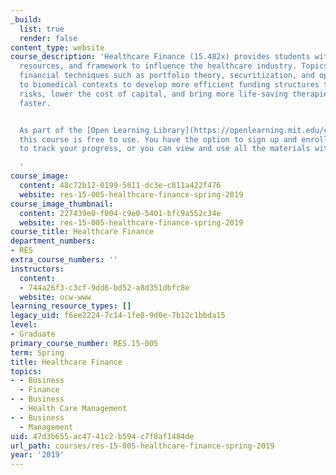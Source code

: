```yaml
---
_build:
  list: true
  render: false
content_type: website
course_description: 'Healthcare Finance (15.482x) provides students with the background,
  resources, and framework to influence the healthcare industry. Topics include applying
  financial techniques such as portfolio theory, securitization, and option pricing
  to biomedical contexts to develop more efficient funding structures to reduce financial
  risks, lower the cost of capital, and bring more life-saving therapies to patients
  faster.


  As part of the [Open Learning Library](https://openlearning.mit.edu/courses-programs/open-learning-library),
  this course is free to use. You have the option to sign up and enroll if you want
  to track your progress, or you can view and use all the materials without enrolling.

  '
course_image:
  content: 48c72b12-0199-5811-dc3e-c811a422f476
  website: res-15-005-healthcare-finance-spring-2019
course_image_thumbnail:
  content: 227439e0-f004-c9e0-5401-bfc9a552c34e
  website: res-15-005-healthcare-finance-spring-2019
course_title: Healthcare Finance
department_numbers:
- RES
extra_course_numbers: ''
instructors:
  content:
  - 744a26f3-c3cf-9dd6-bd52-a8d351dbfc8e
  website: ocw-www
learning_resource_types: []
legacy_uid: f6ee2224-7c14-1fe8-9d0e-7b12c1bbda15
level:
- Graduate
primary_course_number: RES.15-005
term: Spring
title: Healthcare Finance
topics:
- - Business
  - Finance
- - Business
  - Health Care Management
- - Business
  - Management
uid: 47d3b655-ac47-41c2-b594-c7f8af1484de
url_path: courses/res-15-005-healthcare-finance-spring-2019
year: '2019'
---
```

